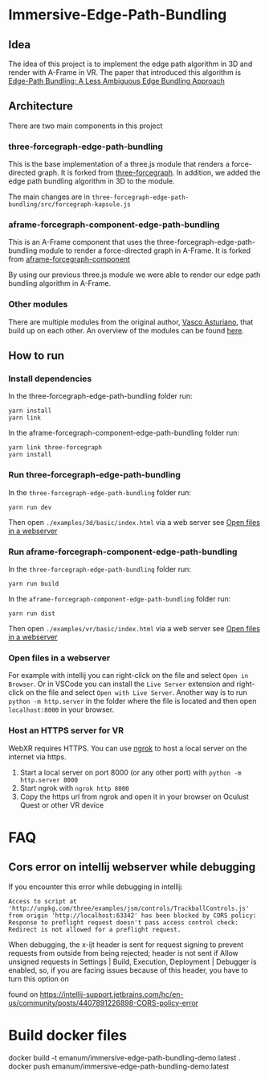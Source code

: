 # Immersive-Edge-Path-Bundling

## Idea

The idea of this project is to implement the edge path algorithm in 3D and render with A-Frame in VR.
The paper that introduced this algorithm is [Edge-Path Bundling: A Less Ambiguous Edge Bundling Approach](https://arxiv.org/abs/2108.05467)


## Architecture

There are two main components in this project

### three-forcegraph-edge-path-bundling

This is the base implementation of a three.js module that renders a force-directed graph. It is forked from [three-forcegraph](https://github.com/vasturiano/three-forcegraph). 
In addition, we added the edge path bundling algorithm in 3D to the module.

The main changes are in 
`three-forcegraph-edge-path-bundling/src/forcegraph-kapsule.js`

### aframe-forcegraph-component-edge-path-bundling

This is an A-Frame component that uses the three-forcegraph-edge-path-bundling module to render a force-directed graph in A-Frame. It is forked from [aframe-forcegraph-component](https://github.com/vasturiano/aframe-forcegraph-component)

By using our previous three.js module we were able to render our edge path bundling algorithm in A-Frame.

### Other modules

There are multiple modules from the original author, [Vasco Asturiano](https://github.com/vasturiano), that build up on each other.
An overview of the modules can be found [here](https://vasturiano.github.io/react-force-graph/example/forcegraph-dependencies/).

## How to run 


### Install dependencies

In the three-forcegraph-edge-path-bundling folder run:

```
yarn install
yarn link
```

In the aframe-forcegraph-component-edge-path-bundling folder run:

```
yarn link three-forcegraph
yarn install
```

### Run three-forcegraph-edge-path-bundling

In the `three-forcegraph-edge-path-bundling` folder run:

```
yarn run dev
```

Then open `./examples/3d/basic/index.html` via a web server see [Open files in a webserver](#open-files-in-a-webserver)

### Run aframe-forcegraph-component-edge-path-bundling

In the `three-forcegraph-edge-path-bundling` folder run:

```
yarn run build
```

In the `aframe-forcegraph-component-edge-path-bundling` folder run:

```
yarn run dist
```

Then open `./examples/vr/basic/index.html` via a web server see [Open files in a webserver](#open-files-in-a-webserver)


### Open files in a webserver
For example with intellij you can right-click on the file and select `Open in Browser`. Or in VSCode you can install the `Live Server` extension and right-click on the file and select `Open with Live Server`.
Another way is to run `python -m http.server` in the folder where the file is located and then open `localhost:8000` in your browser.

### Host an HTTPS server for VR
WebXR requires HTTPS. You can use [ngrok](https://ngrok.com/) to host a local server on the internet via https. 

1. Start a local server on port 8000 (or any other port) with `python -m http.server 8000`
2. Start ngrok with `ngrok http 8000`
3. Copy the https url from ngrok and open it in your browser on Oculust Quest or other VR device

# FAQ


## Cors error on intellij webserver while debugging

If you encounter this error while debugging in intellij:
```
Access to script at 'http://unpkg.com/three/examples/jsm/controls/TrackballControls.js' from origin 'http://localhost:63342' has been blocked by CORS policy: Response to preflight request doesn't pass access control check: Redirect is not allowed for a preflight request.
```

When debugging, the x-ijt header is sent for request signing to prevent requests from outside from being rejected; header is not sent if Allow unsigned requests in Settings | Build, Execution, Deployment | Debugger is enabled, so, if you are facing issues because of this header, you have to turn this option on

found on https://intellij-support.jetbrains.com/hc/en-us/community/posts/4407891226898-CORS-policy-error


# Build docker files

docker build -t emanum/immersive-edge-path-bundling-demo:latest .
docker push emanum/immersive-edge-path-bundling-demo:latest
